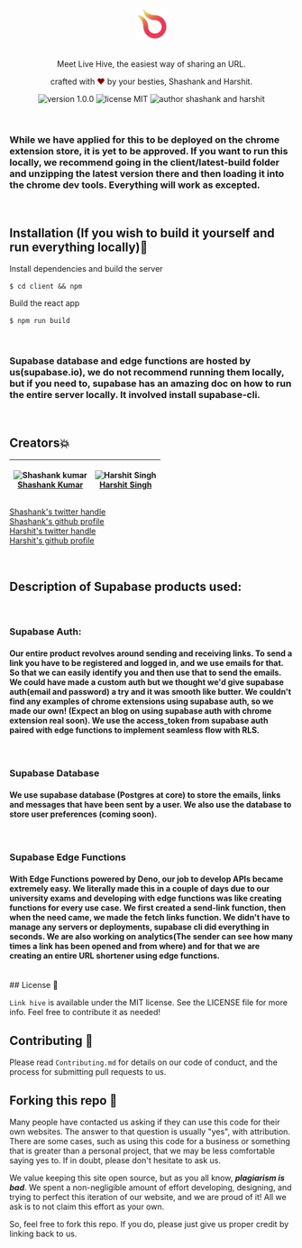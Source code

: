 <div align="center">
  <img alt="Logo" src="assets/logo.png" height="56" />
</div>

<br>
<p align="center">
Meet Live Hive, the easiest way of sharing an URL.
</p>
<p align="center">
crafted with <span style="color: #8b0000;">&hearts;</span> by your besties,<a hrefs="https://github,com/shawshankkumar"> Shashank</a> and <a hrefs="https://github.com/flying-solo">Harshit</a>.
</p>
<p align="center">
    <img src="https://img.shields.io/badge/version-1.0.0-yellowgreen" alt="version 1.0.0"/>
    <img src="https://img.shields.io/badge/license-MIT-brightgreen" alt="license MIT"/>
    <img src="https://img.shields.io/badge/author-shashank&harshit-orange" alt="author shashank and harshit"/>
</p>
<br>

### While we have applied for this to be deployed on the chrome extension store, it is yet to be approved. If you want to run this locally, we recommend going in the client/latest-build folder and unzipping the latest version there and then loading it into the chrome dev tools. Everything will work as excepted.

<br>

## Installation (If you wish to build it yourself and run everything locally)🔧

Install dependencies and build the server

```
$ cd client && npm
```

Build the react app

```
$ npm run build
```

<br>

### Supabase database and edge functions are hosted by us(supabase.io), we do not recommend running them locally, but if you need to, supabase has an amazing doc on how to run the entire server locally. It involved install supabase-cli.

<br>

## Creators💥

| <p align="center">![Shashank kumar](https://github.com/shawshankkumar.png?size=128)<br>[Shashank Kumar](https://github.com/shawshankkumar)</p> | <p align="center">![Harshit Singh](https://github.com/flying-solo.png?size=128)<br>[Harshit Singh](https://github.com/flying-solo)</p> |
| ---------------------------------------------------------------------------------------------------------------------------------------------- | -------------------------------------------------------------------------------------------------------------------------------------- |

[Shashank's twitter handle](https://twitter.com/Ka_redemption)
<br>
[Shashank's github profile](https://github.com/shawshankkumar)
<br>
[Harshit's twitter handle](https://twitter.com/singharshit07)
<br>
[Harshit's github profile](https://github.com/flying-solo)

<br>

## Description of Supabase products used:

<br>

### Supabase Auth:

#### Our entire product revolves around sending and receiving links. To send a link you have to be registered and logged in, and we use emails for that. So that we can easily identify you and then use that to send the emails. We could have made a custom auth but we thought we'd give supabase auth(email and password) a try and it was smooth like butter. We couldn't find any examples of chrome extensions using supabase auth, so we made our own! (Expect an blog on using supabase auth with chrome extension real soon). We use the access_token from supabase auth paired with edge functions to implement seamless flow with RLS.

<br>

### Supabase Database

#### We use supabase database (Postgres at core) to store the emails, links and messages that have been sent by a user. We also use the database to store user preferences (coming soon).

<br>

### Supabase Edge Functions

#### With Edge Functions powered by Deno, our job to develop APIs became extremely easy. We literally made this in a couple of days due to our university exams and developing with edge functions was like creating functions for every use case. We first created a send-link function, then when the need came, we made the fetch links function. We didn't have to manage any servers or deployments, supabase cli did everything in seconds. We are also working on analytics(The sender can see how many times a link has been opened and from where) and for that we are creating an entire URL shortener using edge functions.

<br>
## License 📜

`Link hive` is available under the MIT license. See the LICENSE file for more info. Feel free to contribute it as needed!

## Contributing 🤝

Please read `Contributing.md` for details on our code of conduct, and the process for submitting pull requests to us.

## Forking this repo 🚨

Many people have contacted us asking if they can use this code for their own websites. The answer to that question is usually "yes", with attribution. There are some cases, such as using this code for a business or something that is greater than a personal project, that we may be less comfortable saying yes to. If in doubt, please don't hesitate to ask us.

We value keeping this site open source, but as you all know, _**plagiarism is bad**_. We spent a non-negligible amount of effort developing, designing, and trying to perfect this iteration of our website, and we are proud of it! All we ask is to not claim this effort as your own.

So, feel free to fork this repo. If you do, please just give us proper credit by linking back to us.
